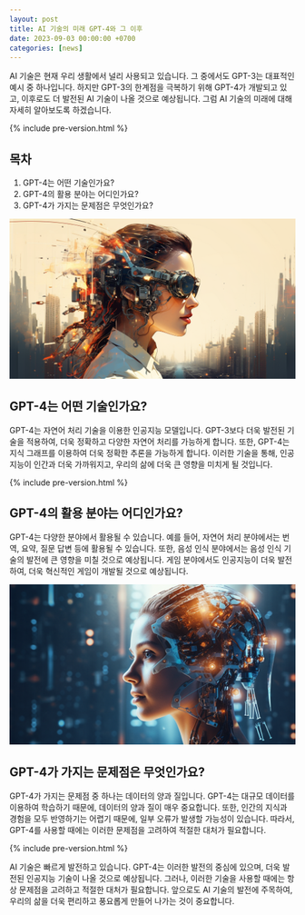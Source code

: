 ```yaml
---
layout: post
title: AI 기술의 미래 GPT-4와 그 이후
date: 2023-09-03 00:00:00 +0700 
categories: [news]
---
```

AI 기술은 현재 우리 생활에서 널리 사용되고 있습니다. 그 중에서도 GPT-3는 대표적인 예시 중 하나입니다. 하지만 GPT-3의 한계점을 극복하기 위해 GPT-4가 개발되고 있고, 이후로도 더 발전된 AI 기술이 나올 것으로 예상됩니다. 그럼 AI 기술의 미래에 대해 자세히 알아보도록 하겠습니다.

{% include pre-version.html %}

## 목차
1. GPT-4는 어떤 기술인가요?
2. GPT-4의 활용 분야는 어디인가요?
3. GPT-4가 가지는 문제점은 무엇인가요?

![AI 기술의 미래](https://raw.githubusercontent.com/moony01/moony01.github.io/master/static/img/_posts/ai-trend-gpt-after-1.webp)

## GPT-4는 어떤 기술인가요?
GPT-4는 자연어 처리 기술을 이용한 인공지능 모델입니다. GPT-3보다 더욱 발전된 기술을 적용하여, 더욱 정확하고 다양한 자연어 처리를 가능하게 합니다. 또한, GPT-4는 지식 그래프를 이용하여 더욱 정확한 추론을 가능하게 합니다. 이러한 기술을 통해, 인공지능이 인간과 더욱 가까워지고, 우리의 삶에 더욱 큰 영향을 미치게 될 것입니다.

{% include pre-version.html %}

## GPT-4의 활용 분야는 어디인가요?
GPT-4는 다양한 분야에서 활용될 수 있습니다. 예를 들어, 자연어 처리 분야에서는 번역, 요약, 질문 답변 등에 활용될 수 있습니다. 또한, 음성 인식 분야에서는 음성 인식 기술의 발전에 큰 영향을 미칠 것으로 예상됩니다. 게임 분야에서도 인공지능이 더욱 발전하여, 더욱 혁신적인 게임이 개발될 것으로 예상됩니다.

![GPT-4](https://raw.githubusercontent.com/moony01/moony01.github.io/master/static/img/_posts/ai-trend-gpt-after-2.webp)

## GPT-4가 가지는 문제점은 무엇인가요?
GPT-4가 가지는 문제점 중 하나는 데이터의 양과 질입니다. GPT-4는 대규모 데이터를 이용하여 학습하기 때문에, 데이터의 양과 질이 매우 중요합니다. 또한, 인간의 지식과 경험을 모두 반영하기는 어렵기 때문에, 일부 오류가 발생할 가능성이 있습니다. 따라서, GPT-4를 사용할 때에는 이러한 문제점을 고려하여 적절한 대처가 필요합니다.

{% include pre-version.html %}

AI 기술은 빠르게 발전하고 있습니다. GPT-4는 이러한 발전의 중심에 있으며, 더욱 발전된 인공지능 기술이 나올 것으로 예상됩니다. 그러나, 이러한 기술을 사용할 때에는 항상 문제점을 고려하고 적절한 대처가 필요합니다. 앞으로도 AI 기술의 발전에 주목하여, 우리의 삶을 더욱 편리하고 풍요롭게 만들어 나가는 것이 중요합니다.

